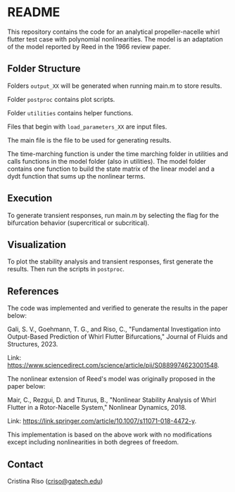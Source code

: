 # README

This repository contains the code for an analytical propeller-nacelle whirl flutter test case with polynomial nonlinearities. The model is an adaptation of the model reported by Reed in the 1966 review paper.

## Folder Structure

Folders `output_XX` will be generated when running main.m to store results.

Folder `postproc` contains plot scripts.

Folder `utilities` contains helper functions.

Files that begin with `load_parameters_XX` are input files. 

The main file is the file to be used for generating results.

The time-marching function is under the time marching folder in utilities and calls functions in the model folder (also in utilities). The model folder contains one function to build the state matrix of the linear model and a dydt function that sums up the nonlinear terms.

## Execution

To generate transient responses, run main.m by selecting the flag for the bifurcation behavior (supercritical or subcritical). 

## Visualization

To plot the stability analysis and transient responses, first generate the results. Then run the scripts in `postproc`.

## References

The code was implemented and verified to generate the results in the paper below:

Gali, S. V., Goehmann, T. G., and Riso, C., "Fundamental Investigation into Output-Based Prediction of Whirl Flutter Bifurcations," Journal of Fluids and Structures, 2023. 

Link: https://www.sciencedirect.com/science/article/pii/S0889974623001548. 

The nonlinear extension of Reed's model was originally proposed in the paper below:

Mair, C., Rezgui, D. and Titurus, B., "Nonlinear Stability Analysis of Whirl Flutter in a Rotor-Nacelle System," Nonlinear Dynamics, 2018. 

Link: https://link.springer.com/article/10.1007/s11071-018-4472-y. 

This implementation is based on the above work with no modifications except including nonlinearities in both degrees of freedom.

## Contact

Cristina Riso (criso@gatech.edu)
